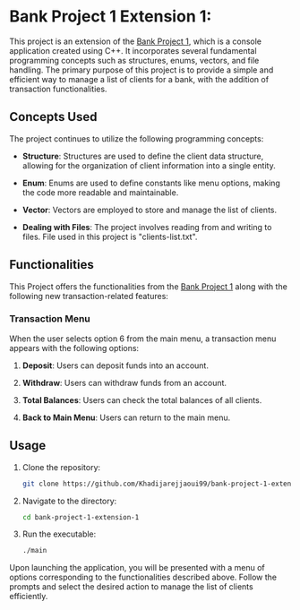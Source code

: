 # Bank Project 1 Extension 1:

This project is an extension of the <a href = "https://github.com/Khadijarejjaoui99/bank-project-1.git">Bank Project 1</a>, which is a console application created using C++. It incorporates several fundamental programming concepts such as structures, enums, vectors, and file handling. The primary purpose of this project is to provide a simple and efficient way to manage a list of clients for a bank, with the addition of transaction functionalities.

## Concepts Used

The project continues to utilize the following programming concepts:

- **Structure**: Structures are used to define the client data structure, allowing for the organization of client information into a single entity.

- **Enum**: Enums are used to define constants like menu options, making the code more readable and maintainable.

- **Vector**: Vectors are employed to store and manage the list of clients.

- **Dealing with Files**: The project involves reading from and writing to files. File used in this project is "clients-list.txt".

## Functionalities

This Project offers the functionalities from the <a href = "https://github.com/Khadijarejjaoui99/bank-project-1.git">Bank Project 1</a> along with the following new transaction-related features:

### Transaction Menu

When the user selects option 6 from the main menu, a transaction menu appears with the following options:

1. **Deposit**: Users can deposit funds into an account.

2. **Withdraw**: Users can withdraw funds from an account.

3. **Total Balances**: Users can check the total balances of all clients.

4. **Back to Main Menu**: Users can return to the main menu.

## Usage

1. Clone the repository:

   ```bash
   git clone https://github.com/Khadijarejjaoui99/bank-project-1-extension-1.git

   ```

2. Navigate to the directory:
   ```bash
   cd bank-project-1-extension-1
   ```
3. Run the executable:

   ```bash
   ./main

   ```

Upon launching the application, you will be presented with a menu of options corresponding to the functionalities described above. Follow the prompts and select the desired action to manage the list of clients efficiently.
